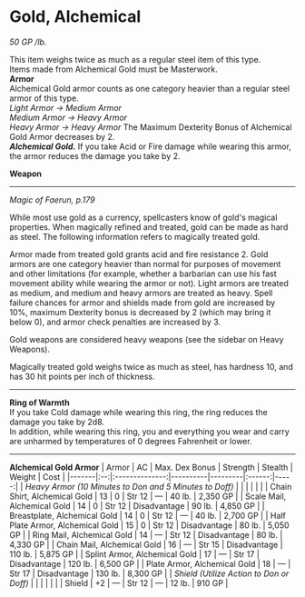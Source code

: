 # Gold, Alchemical
*50 GP /lb.*

This item weighs twice as much as a regular steel item of this type.  
Items made from Alchemical Gold must be Masterwork.  
**Armor**  
Alchemical Gold armor counts as one category heavier than a regular steel armor of this type.  
*Light Armor -> Medium Armor*  
*Medium Armor -> Heavy Armor*  
*Heavy Armor -> Heavy Armor*
The Maximum Dexterity Bonus of Alchemical Gold Armor decreases by 2.  
***Alchemical Gold.*** If you take Acid or Fire damage while wearing this armor, the armor reduces the damage you take by 2.

**Weapon**  


---
*Magic of Faerun, p.179*

While most use gold as a currency, spellcasters know of gold's magical properties. When magically refined and treated, gold can be made as hard as steel. The following information refers to magically treated gold.

Armor made from treated gold grants acid and fire resistance 2. Gold armors are one category heavier than normal for purposes of movement and other limitations (for example, whether a barbarian can use his fast movement ability while wearing the armor or not). Light armors are treated as medium, and medium and heavy armors are treated as heavy. Spell failure chances for armor and shields made from gold are increased by 10%, maximum Dexterity bonus is decreased by 2 (which may bring it below 0), and armor check penalties are increased by 3.

Gold weapons are considered heavy weapons (see the sidebar on Heavy Weapons).

Magically treated gold weighs twice as much as steel, has hardness 10, and has 30 hit points per inch of thickness.


---
**Ring of Warmth**  
If you take Cold damage while wearing this ring, the ring reduces the damage you take by 2d8.  
In addition, while wearing this ring, you and everything you wear and carry are unharmed by temperatures of 0 degrees Fahrenheit or lower.

---
**Alchemical Gold Armor**
| Armor | AC | Max. Dex Bonus | Strength | Stealth | Weight | Cost |
|-------|:--:|:--------------:|----------|---------|:------:|-----:|
| *Heavy Armor (10 Minutes to Don and 5 Minutes to Doff)* | | | | | |
| Chain Shirt, Alchemical Gold | 13 | 0 | Str 12 | — | 40 lb. | 2,350 GP |
| Scale Mail, Alchemical Gold | 14 | 0 | Str 12 | Disadvantage | 90 lb. | 4,850 GP |
| Breastplate, Alchemical Gold | 14 | 0 | Str 12 | — | 40 lb. | 2,700 GP |
| Half Plate Armor, Alchemical Gold | 15 | 0 | Str 12 | Disadvantage | 80 lb. | 5,050 GP |
| Ring Mail, Alchemical Gold | 14 | — | Str 12 | Disadvantage | 80 lb. | 4,330 GP |
| Chain Mail, Alchemical Gold | 16 | — | Str 15 | Disadvantage | 110 lb. | 5,875 GP |
| Splint Armor, Alchemical Gold | 17 | — | Str 17 | Disadvantage | 120 lb. | 6,500 GP |
| Plate Armor, Alchemical Gold | 18 | — | Str 17 | Disadvantage | 130 lb. | 8,300 GP |
| *Shield (Utilize Action to Don or Doff)* | | | | | |
| Shield | +2 | — | Str 12 | — | 12 lb. | 910 GP |